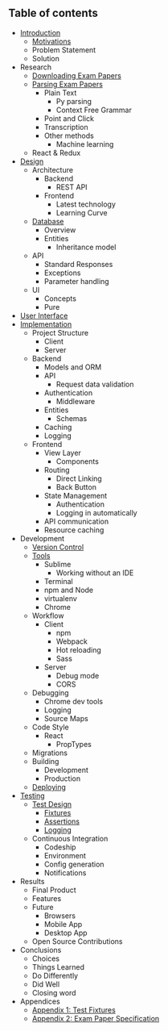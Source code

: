 ## Table of contents

* [Introduction](introduction/README.md)
    - [Motivations](/research/report/introduction/Motivations.md)
    - Problem Statement
    - Solution
* Research
    - [Downloading Exam Papers](research/downloading-papers.md)
    - [Parsing Exam Papers](research/parsing-papers.md)
        - Plain Text
            - Py parsing
            - Context Free Grammar
        - Point and Click
        - Transcription
        - Other methods
            - Machine learning
    - React & Redux
* [Design](design/README.md)
    - Architecture
        - Backend
            - REST API
        - Frontend
            - Latest technology
            - Learning Curve
    - [Database](design/Database.md)
        - Overview
        - Entities
            - Inheritance model
    - API
        - Standard Responses
        - Exceptions
        - Parameter handling
    - UI
        - Concepts
        - Pure
* [User Interface](visual/README.md)
* [Implementation](implementation/README.md)
    - Project Structure
        - Client
        - Server
    - Backend
        - Models and ORM
        - API
            - Request data validation
        - Authentication
            - Middleware
        - Entities
            - Schemas
        - Caching
        - Logging
    - Frontend
        - View Layer
            - Components
        - Routing
            - Direct Linking
            - Back Button
        - State Management
            - Authentication
            - Logging in automatically
        - API communication
        - Resource caching
* Development
    - [Version Control](development/version-control.md)
    - [Tools](development/tools.md)
        - Sublime
            - Working without an IDE
        - Terminal
        - npm and Node
        - virtualenv
        - Chrome
    - Workflow
        - Client
            - npm
            - Webpack
            - Hot reloading
            - Sass
        - Server
            - Debug mode
            - CORS
    - Debugging
         - Chrome dev tools
         - Logging
         - Source Maps
    - Code Style
        - React
            - PropTypes
    - Migrations
    - Building
        - Development
        - Production
    - [Deploying](development/deploying.md)
* [Testing](testing/README.md)
    - [Test Design](testing/test-design.md)
        - [Fixtures](testing/test-design.md#fixtures)
        - [Assertions](testing/test-design.md#assertions)
        - [Logging](testing/test-design.md#logging)
    - Continuous Integration
        - Codeship
        - Environment
        - Config generation 
        - Notifications
* Results
    - Final Product
    - Features
    - Future
        - Browsers
        - Mobile App
        - Desktop App
    - Open Source Contributions
* Conclusions
    - Choices
    - Things Learned
    - Do Differently
    - Did Well
    - Closing word
* Appendices
    - [Appendix 1: Test Fixtures](appendices/Test-Fixtures.md)
    - [Appendix 2: Exam Paper Specification](appendices/Paper-specification.md)